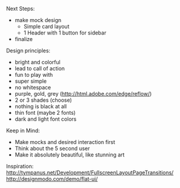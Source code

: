 Next Steps:
* make mock design
  * Simple card layout
  * 1 Header with 1 button for sidebar
* finalize

Design principles:
* bright and colorful
* lead to call of action
* fun to play with
* super simple
* no whitespace
* purple, gold, grey (http://html.adobe.com/edge/reflow/)
* 2 or 3 shades (choose)
* nothing is black at all
* thin font (maybe 2 fonts)
* dark and light font colors

Keep in Mind:
* Make mocks and desired interaction first
* Think about the 5 second user
* Make it absolutely beautiful, like stunning art

Inspiration:
http://tympanus.net/Development/FullscreenLayoutPageTransitions/
http://designmodo.com/demo/flat-ui/